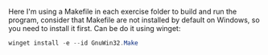 Here I'm using a Makefile in each exercise folder to build and run the program,
consider that Makefile are not installed by default on Windows, so you need to
install it first. Can be do it using winget:

```powershell
winget install -e --id GnuWin32.Make
```
